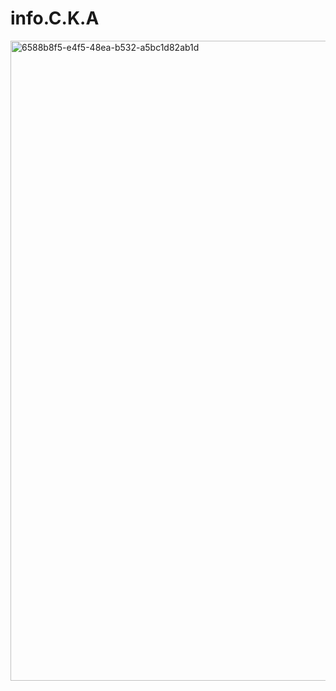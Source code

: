 # info.C.K.A
<img width="1024" height="1024" alt="6588b8f5-e4f5-48ea-b532-a5bc1d82ab1d" src="https://github.com/user-attachments/assets/e141ad39-a8f7-4fb4-88ad-be736f07af40" />
